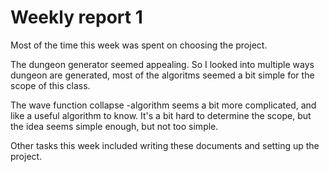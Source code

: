 # Weekly report 1

Most of the time this week was spent on choosing the project. 

The dungeon generator seemed appealing. So I looked into multiple ways dungeon are generated, most of the algoritms seemed a bit simple for the scope of this class.

The wave function collapse -algorithm seems a bit more complicated, and like a useful algorithm to know. It's a bit hard to determine the scope, but the idea seems simple enough, but not too simple.

Other tasks this week included writing these documents and setting up the project.
